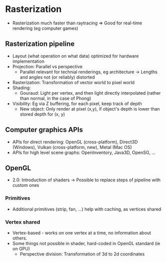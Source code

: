 # Rasterization

- Rasterization much faster than raytracing => Good for real-time rendering (eg computer games)

## Rasterization pipeline

- Layout (what operation on what data) optimized for hardware implementation
- Projection: Parallel vs perspective
  - Parallel relevant for technial renderings, eg architecture -> Lengths and angles not (or reliably) distorted
- Rasterization: Transformation of vector world to pixel world
- Shading:
  - Gouraud: Light per vertex, and then light directly interpolated (rather
    than normal, in the case of Phong)
- Visibility: Eg via Z buffering, for each pixel, keep track of depth
  - New object: Only render at pixel (x,y), if object's depth is lower than stored depth for (x, y)

## Computer graphics APIs

- APIs for direct rendering: OpenGL (cross-platform), Direct3D (Windows), Vulkan (cross-platform, new), Metal (Mac OS)
- APIs for high level scene graphs: OpenInventory, Java3D, OpenSG, ...

## OpenGL

- 2.0: Introduction of shaders -> Possible to replace steps of pipeline with
  custom ones

### Primitives

- Additional primitives (strip, fan, ...) help with caching, as vertices shared

### Vertex shared

- Vertex-based - works on one vertex at a time, no information about others.
- Some things not possible in shader, hard-coded in OpenGL standard (ie on GPU)
  - Perspective division: Transformation of 3d to 2d coordinates
